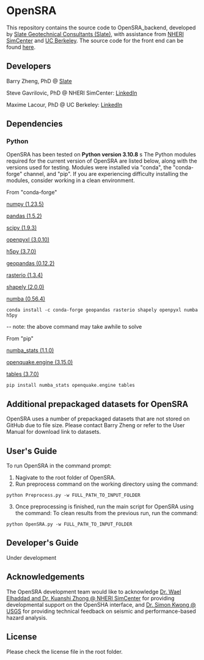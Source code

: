 <!---
**Builds Status**

| **Windows** | **Mac** |
|---|---|
[![Build Status]()]()|[![Build Status]()]()
-->

# OpenSRA
This repository contains the source code to OpenSRA_backend, developed by [Slate Geotechnical Consultants (Slate)](http://slategeotech.com/), with assistance from [NHERI SimCenter](https://simcenter.designsafe-ci.org/) and [UC Berkeley](https://ce.berkeley.edu/). The source code for the front end can be found [here](https://github.com/NHERI-SimCenter/OpenSRAFrontEnd).

## Developers
Barry Zheng, PhD @ [Slate](https://slategeotech.com/people/)

Steve Gavrilovic, PhD @ NHERI SimCenter: [LinkedIn](https://www.linkedin.com/in/stevan-gavrilovic-berkeley/)

Maxime Lacour, PhD @ UC Berkeley: [LinkedIn](https://www.linkedin.com/in/maxime-lacour-637a8b79)

## Dependencies

### Python
OpenSRA has been tested on **Python version 3.10.8**
s
The Python modules required for the current version of OpenSRA are listed below, along with the versions used for testing. Modules were installed via "conda", the "conda-forge" channel, and "pip". If you are experiencing difficulty installing the modules, consider working in a clean environment.

From "conda-forge"

[numpy (1.23.5)](https://numpy.org/doc/stable/)

[pandas (1.5.2)](https://pandas.pydata.org/docs/)

[scipy (1.9.3)](https://docs.scipy.org/doc/scipy/reference/)

[openpyxl (3.0.10)](https://openpyxl.readthedocs.io/en/stable/)

[h5py (3.7.0)](https://www.h5py.org/)

[geopandas (0.12.2)](https://geopandas.org/)

[rasterio (1.3.4)](https://rasterio.readthedocs.io/en/latest/)

[shapely (2.0.0)](https://shapely.readthedocs.io/en/stable/manual.html)

[numba (0.56.4)](https://numba.pydata.org)

```
conda install -c conda-forge geopandas rasterio shapely openpyxl numba h5py
```
-- note: the above command may take awhile to solve

From "pip"

[numba_stats (1.1.0)](https://github.com/HDembinski/numba-stats/)

[openquake.engine (3.15.0)](https://github.com/gem/oq-engine/)

[tables (3.7.0)](https://www.pytables.org/usersguide/installation.html/)

```
pip install numba_stats openquake.engine tables
```

## Additional prepackaged datasets for OpenSRA
OpenSRA uses a number of prepackaged datasets that are not stored on GitHub due to file size. Please contact Barry Zheng or refer to the User Manual for download link to datasets.

## User's Guide
To run OpenSRA in the command prompt:

1. Nagivate to the root folder of OpenSRA.
2. Run preprocess command on the working directory using the command:
```
python Preprocess.py -w FULL_PATH_TO_INPUT_FOLDER
```
3. Once preprocessing is finished, run the main script for OpenSRA using the command:
To clean results from the previous run, run the command:
```
python OpenSRA.py -w FULL_PATH_TO_INPUT_FOLDER
```

## Developer's Guide
Under development

## Acknowledgements
The OpenSRA development team would like to acknowledge [Dr. Wael Elhaddad and Dr. Kuanshi Zhong @ NHERI SimCenter](https://simcenter.designsafe-ci.org/about/people/) for providing developmental support on the OpenSHA interface, and [Dr. Simon Kwong @ USGS](https://www.usgs.gov/staff-profiles/neal-simon-kwong) for providing technical feedback on seismic and performance-based hazard analysis.

## License
Please check the license file in the root folder.

